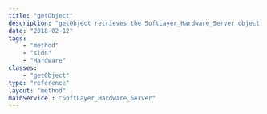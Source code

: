 ```yaml
---
title: "getObject"
description: "getObject retrieves the SoftLayer_Hardware_Server object whose ID number corresponds to the ID number of the init parameter passed to the SoftLayer_Hardware service. You can only retrieve servers from the account that your portal user is assigned to. "
date: "2018-02-12"
tags:
    - "method"
    - "sldn"
    - "Hardware"
classes:
    - "getObject"
type: "reference"
layout: "method"
mainService : "SoftLayer_Hardware_Server"
---
```

